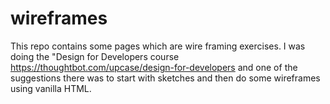 # wireframes

This repo contains some pages which are wire framing exercises.
I was doing the "Design for Developers course
https://thoughtbot.com/upcase/design-for-developers
and one of the suggestions there was to start with sketches and
then do some wireframes using vanilla HTML.

